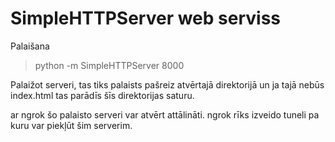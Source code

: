 # SimpleHTTPServer web serviss

Palaišana
> python -m SimpleHTTPServer 8000

Palaižot serveri, tas tiks palaists pašreiz atvērtajā direktorijā un ja tajā nebūs index.html tas parādīs šīs direktorijas saturu.

ar ngrok šo palaisto serveri var atvērt attālināti.
ngrok rīks izveido tuneli pa kuru var piekļūt šim serverim.
